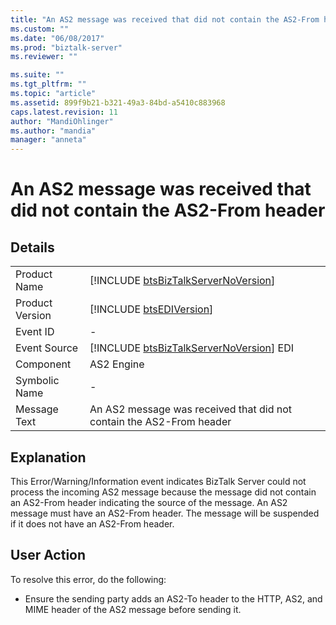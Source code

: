 ```yaml
---
title: "An AS2 message was received that did not contain the AS2-From header | Microsoft Docs"
ms.custom: ""
ms.date: "06/08/2017"
ms.prod: "biztalk-server"
ms.reviewer: ""

ms.suite: ""
ms.tgt_pltfrm: ""
ms.topic: "article"
ms.assetid: 899f9b21-b321-49a3-84bd-a5410c883968
caps.latest.revision: 11
author: "MandiOhlinger"
ms.author: "mandia"
manager: "anneta"
---
```

# An AS2 message was received that did not contain the AS2-From header
## Details  
  
|                 |                                                                                         |
|-----------------|-----------------------------------------------------------------------------------------|
|  Product Name   |   [!INCLUDE [btsBizTalkServerNoVersion](../includes/btsbiztalkservernoversion-md.md)]   |
| Product Version |               [!INCLUDE [btsEDIVersion](../includes/btsediversion-md.md)]               |
|    Event ID     |                                            -                                            |
|  Event Source   | [!INCLUDE [btsBizTalkServerNoVersion](../includes/btsbiztalkservernoversion-md.md)] EDI |
|    Component    |                                       AS2 Engine                                        |
|  Symbolic Name  |                                            -                                            |
|  Message Text   |          An AS2 message was received that did not contain the AS2-From header           |
  
## Explanation  
 This Error/Warning/Information event indicates BizTalk Server could not process the incoming AS2 message because the message did not contain an AS2-From header indicating the source of the message. An AS2 message must have an AS2-From header. The message will be suspended if it does not have an AS2-From header.  
  
## User Action  
 To resolve this error, do the following:  
  
-   Ensure the sending party adds an AS2-To header to the HTTP, AS2, and MIME header of the AS2 message before sending it.